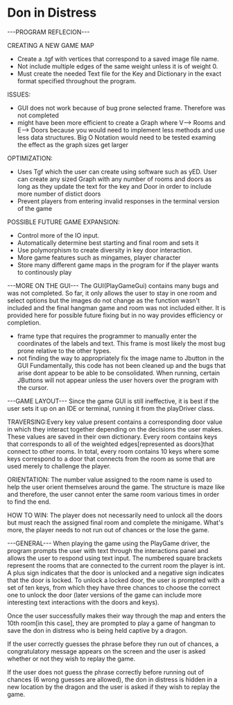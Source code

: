 # Don in Distress

---PROGRAM REFLECION---


 CREATING A NEW GAME MAP
 + Create a .tgf with vertices that correspond to a saved image file name.
 + Not include multiple edges of the same weight unless it is of weight 0.
 + Must create the needed Text file for the Key and Dictionary in the exact format specified throughout the program.
 
 ISSUES:
 + GUI does not work because of bug prone selected frame. Therefore was not completed
 + might have been more efficient to create a Graph where V--> Rooms and E--> Doors because you would need to implement less methods and
 use less data structures. Big O Notation would need to be tested examing the effect as the graph sizes get larger
 
 OPTIMIZATION:
 + Uses Tgf which the user can create using software such as yED. User can create any sized Graph with any number of rooms and doors
 as long as they update the text for the key and Door in order to include more number of distict doors
 + Prevent players from entering invalid responses in the terminal version of the game
 
  POSSIBLE FUTURE GAME EXPANSION: 
 + Control more of the IO input.
 + Automatically determine best starting and final room and sets it
 + Use polymorphism to create diversity in key door interaction.
 + More game features such as mingames, player character
 + Store many different game maps in the program for if the player wants to continously play
 
 ---MORE ON THE GUI---
The GUI(PlayGameGui) contains many bugs and was not completed. So far, it only allows the user to stay in one room and select options but the images do not change as the function wasn't included and the final hangman game and room was not included either. It is provided here for possible future fixing but in no way provides efficiency or completion.
+ frame type that requires the programmer to manually enter the coordinates of the labels and text. This frame is most likely the most bug prone relative to the other types.
+ not finding the way to appropriately fix the image name to Jbutton in the GUI
Fundamentally, this code has not been cleaned up and the bugs that arise dont appear to be able to be consolidated. When running, certain JButtons will not appear unless the user hovers over the program with the cursor.
 
 ---GAME LAYOUT--- 
Since the game GUI is still ineffective, it is best if the user sets it up on an IDE or terminal, running it from the playDriver class.

 TRAVERSING:Every key value present contains a corresponding door value in which they interact together depending on
 the decisions the user makes. These values are saved in their own dictionary. Every room contains keys that corresponds
 to all of the weighted edges[represented as doors]that connect to other rooms. In total, every room contains 
 10 keys where some keys correspond to a door that connects from the room as some that are used merely to challenge 
 the player.
  
 ORIENTATION: The number value assigned to the room name is used to help the user orient themselves around the game.
 The structure is maze like and therefore, the user cannot enter the same room various times in order to find the end.
 
 HOW TO WIN: The player does not necessarily need to unlock all the doors but must reach the assigned final room and
 complete the minigame. What's more, the player needs to not run out of chances or the lose the game.


---GENERAL---
When playing the game using the PlayGame driver, the program prompts the user with text through the interactions panel and allows the user to respond using text input. The numbered square brackets represent the rooms that are connected to the current room the player is int. A plus sign indicates that the door is unlocked and a negative sign indicates that the door is locked. To unlock a locked door, the user is prompted with a set of ten keys, from which they have three chances to choose the correct one to unlock the door (later versions of the game can include more interesting text interactions with the doors and keys).

Once the user successfully makes their way through the map and enters the 10th room[in this case], they are prompted to play a game of hangman to save the don in distress who is being held captive by a dragon. 

If the user correctly guesses the phrase before they run out of chances, a congratulatory message appears on the screen and the user is asked whether or not they wish to replay the game.

If the user does not guess the phrase correctly before running out of chances (6 wrong guesses are allowed), the don in distress is hidden in a new location by the dragon and the user is asked if they wish to replay the game.
